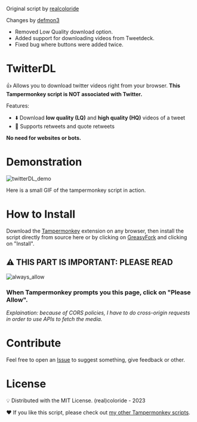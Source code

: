 Original script by [realcoloride](https://github.com/realcoloride/TwitterDL)

Changes by [defmon3](https://github.com/defmon3)
* Removed Low Quality download option.
* Added support for downloading videos from Tweetdeck.
* Fixed bug where buttons were added twice.

# TwitterDL
👍 Allows you to download twitter videos right from your browser.
**This Tampermonkey script is NOT associated with Twitter.**

Features:
* ⬇️ Download **low quality (LQ)** and **high quality (HQ)** videos of a tweet
* 🔁 Supports retweets and quote retweets

**No need for websites or bots.**

# Demonstration
![twitterDL_demo](https://github.com/realcoloride/TwitterDL/assets/108619637/52a36481-daf9-459e-9d01-32e5c76ca6e6)

Here is a small GIF of the tampermonkey script in action.

# How to Install 
Download the [Tampermonkey](https://www.tampermonkey.net/) extension on any browser, then install the script directly from source here or by clicking on [GreasyFork](https://greasyfork.org/scripts/470881-twitter-dl-click-always-allow) and clicking on "Install".

## ⚠️ THIS PART IS IMPORTANT: PLEASE READ
![always_allow](https://github.com/realcoloride/TwitterDL/assets/108619637/ca465f6f-afd1-4c5d-aabb-e64f0237d1fb)
### When Tampermonkey prompts you this page, click on **"Please Allow"**. 
*Explaination: because of CORS policies, I have to do cross-origin requests in order to use APIs to fetch the media.*

# Contribute
Feel free to open an [Issue](https://github.com/realcoloride/TwitterDL/issues) to suggest something, give feedback or other.

# License
💡 Distributed with the MIT License. (real)coloride - 2023

❤️ If you like this script, please check out [my other Tampermonkey scripts](https://greasyfork.org/fr/users/1070263-realcoloride).